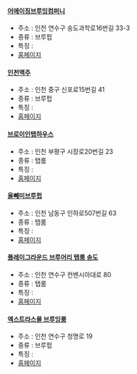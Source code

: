 #### [어메이징브루잉컴퍼니](https://map.naver.com/v5/entry/place/436590215) 
 - 주소 : 인천 연수구 송도과학로16번길 33-3
- 종류 : 브루펍
 - 특징 : 
- [홈페이지](https://www.amazingbrewing.co.kr/)
#### [인천맥주](https://map.naver.com/v5/entry/place/1587888300) 
 - 주소 : 인천 중구 신포로15번길 41 
- 종류 : 브루펍
 - 특징 : 
- [홈페이지](https://www.instagram.com/incheon_brewery)
#### [브로이인탭하우스](https://map.naver.com/v5/entry/place/34698935) 
 - 주소 : 인천 부평구 시장로20번길 23 
- 종류 : 탭룸
 - 특징 : 
- [홈페이지](https://www.instagram.com/brauintap/)
#### [올빼미브루펍](https://map.naver.com/v5/entry/place/935158690) 
 - 주소 : 인천 남동구 인하로507번길 63 
- 종류 : 탭룸
 - 특징 : 
- [홈페이지](https://www.instagram.com/owlbrewpub/)
#### [플레이그라운드 브루어리 탭룸 송도](https://map.naver.com/v5/entry/place/137449520) 
 - 주소 : 인천 연수구 컨벤시아대로 80 
- 종류 : 탭룸
 - 특징 : 
- [홈페이지](http://www.playgroundbrewery.com/)
#### [엑스트라스몰 브루잉룸](http://naver.me/5X9wReVq) 
 - 주소 : 인천 연수구 청명로 19
- 종류 : 브루펍
 - 특징 : 
- [홈페이지](https://www.instagram.com/xs.brewing.rm/)
